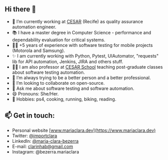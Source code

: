 ## Hi there 👋

- 🔭 I’m currently working at [CESAR](https://www.cesar.org.br/) (Recife) as quality assurance automation engineer.
- 📚 I have a master degree in Computer Science - performance and dependability evaluation for critical systems.
- 👩‍💻 +5 years of experience with software testing for mobile projects (Motorola and Samsung).
- ✨ I am currently working with Python, Pytest, UIAutomator, "requests" lib for API automation, Jenkins, JIRA and others stuff.
- 👩‍🏫 I am also professor at [CESAR School](https://www.cesar.school/) teaching post-graduate classes about software testing automation.
- 🌱 I’m always trying to be a better person and a better professional.
- 👯 I’m looking to collaborate on open-source.
- 💬 Ask me about software testing and software automation.
- 😄 Pronouns: She/Her.
- 🤘 Hobbies: ps4, cooking, running, biking, reading.
<!--- - ⚡ Fun fact: !>
-->

## 📫 Get in touch:

- Personal website [www.mariaclara.dev](https://www.mariaclara.dev)
- Twitter: [@importclara](https://twitter.com/importclara)
- LinkedIn: [@maria-clara-bezerra](https://www.linkedin.com/in/maria-clara-bezerra/)
- E-mail: clarinhab@gmail.com
- Instagram: @bezerra.mariaclara
